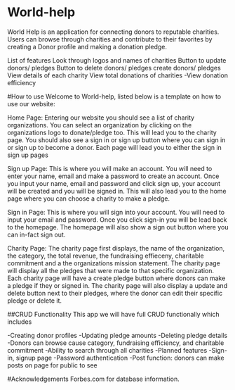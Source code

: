 # World-help

World Help is an application for connecting donors to reputable charities. Users can browse through charities and contribute to their favorites by creating a Donor profile and making a donation pledge.

List of features
Look through logos and names of charities
Button to update donors/ pledges
Button to delete donors/ pledges
create donors/ pledges
View details of each charity
View total donations of charities
-View donation efficiency

#How to use
Welcome to World-help, listed below is a template on how to use our website:

Home Page: Entering our website you should see a list of charity organizations. You can select an organization by clicking on the organizations logo to donate/pledge too. This will lead you to the charity page. You should also see a sign in or sign up button where you can sign in or sign up to become a donor. Each page will lead you to either the sign in sign up pages

Sign up Page: This is where you will make an account. You will need to enter your name, email and make a password to create an account. Once you input your name, email and password and click sign up, your account will be created and you will be signed in. This will also lead you to the home page where you can choose a charity to make a pledge.

Sign in Page: This is where you will sign into your account. You will need to input your email and password. Once you click sign-in you will be lead back to the homepage. The homepage will also show a sign out button where you can in-fact sign out.

Charity Page: The charity page first displays, the name of the organization, the category, the total revenue, the fundraising effieceny, charitable commitment and a the organizations mission statement. The charity page will display all the pledges that were made to that specific organization. Each charity page will have a create pledge button where donors can make a pledge if they or signed in. The charity page will also display a update and delete button next to their pledges, where the donor can edit their specific pledge or delete it.

##CRUD Functionality
This app we will have full CRUD functionally which includes

-Creating donor profiles
-Updating pledge amounts
-Deleting pledge details
-Donors can browse cause category, fundraising efficiency, and charitable commitment
-Ability to search through all charities
-Planned features
-Sign-in, signup page
-Password authentication
-Post function: donors can make posts on page for public to see

#Acknowledgements
Forbes.com for database information.
